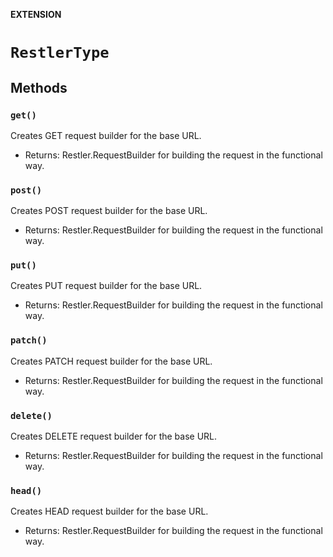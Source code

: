 **EXTENSION**

# `RestlerType`

## Methods
### `get()`

Creates GET request builder for the base URL.

- Returns: Restler.RequestBuilder for building the request in the functional way.

### `post()`

Creates POST request builder for the base URL.

- Returns: Restler.RequestBuilder for building the request in the functional way.

### `put()`

Creates PUT request builder for the base URL.

- Returns: Restler.RequestBuilder for building the request in the functional way.

### `patch()`

Creates PATCH request builder for the base URL.

- Returns: Restler.RequestBuilder for building the request in the functional way.

### `delete()`

Creates DELETE request builder for the base URL.

- Returns: Restler.RequestBuilder for building the request in the functional way.

### `head()`

Creates HEAD request builder for the base URL.

- Returns: Restler.RequestBuilder for building the request in the functional way.
